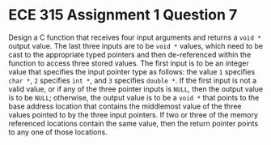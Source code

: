 # ECE 315 Assignment 1 Question 7

Design a C function that receives four input arguments and returns a `void *` 
output value. The last three inputs are to be `void *` values, which need to be 
cast to the appropriate typed pointers and then de-referenced within the 
function to access three stored values. The first input is to be an integer
value that specifies the input pointer type as follows: the value `1` specifies
`char *`, `2` specifies `int *`, and `3` specifies `double *`. If the first
input is not a valid value, or if any of the three pointer inputs is `NULL`,
then the output value is to be `NULL`; otherwise, the output value is to be a 
`void *` that points to the base address location that contains the middlemost 
value of the three values pointed to by the three input pointers. If two or 
three of the memory referenced locations contain the same value, then the 
return pointer points to any one of those locations.
